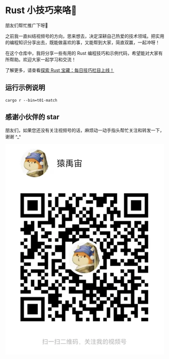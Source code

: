 # Rust 小技巧来咯🎉

朋友们帮忙推广下呀🙏

之前我一直纠结视频号的方向，思来想去，决定深耕自己热爱的技术领域。把实用的编程知识分享出去，既能做喜欢的事，又能帮到大家，简直双赢，一起冲呀！

在这个仓库中，我将分享一些有用的 Rust 编程技巧和示例代码，希望能对大家有所帮助。欢迎大家一起学习和交流！

了解更多，请查看[探索 Rust 宝藏：每日技巧栏目上线！](https://mp.weixin.qq.com/s/1LFJC3ICw-K1mDaOS1AH_Q)


## 运行示例说明

```shell
cargo r --bin=t01-match
```

## 感谢小伙伴的 star

朋友们，如果您还没有关注视频号的话，麻烦动一动手指头帮忙关注和转发一下，谢谢 ^_^

![视频号二维码](video-qr.png)